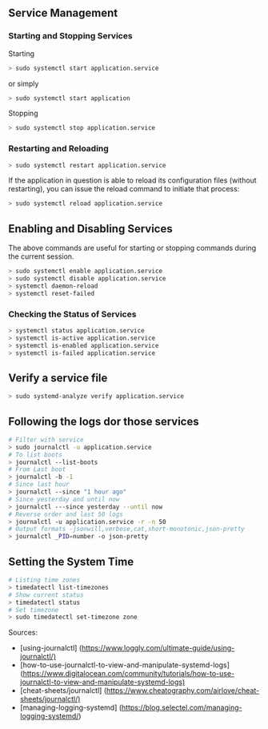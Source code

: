 ## Service Management

### Starting and Stopping Services

Starting

```bash
> sudo systemctl start application.service
```

or simply

```bash
> sudo systemctl start application
```

Stopping

```bash
> sudo systemctl stop application.service
```

### Restarting and Reloading

```bash
> sudo systemctl restart application.service
```

If the application in question is able to reload its configuration files (without restarting), you can issue the reload command to initiate that process:

```bash
> sudo systemctl reload application.service
```

## Enabling and Disabling Services

The above commands are useful for starting or stopping commands during the current session.

```bash
> sudo systemctl enable application.service
> sudo systemctl disable application.service
> systemctl daemon-reload
> systemctl reset-failed
```

### Checking the Status of Services

```bash
> systemctl status application.service
> systemctl is-active application.service
> systemctl is-enabled application.service
> systemctl is-failed application.service
```

## Verify a service file

```bash
> sudo systemd-analyze verify application.service
```

## Following the logs dor those services

```bash
# Filter with service
> sudo journalctl -u application.service
# To list boots
> journalctl --list-boots
# From Last boot
> journalctl -b -1
# Since last hour
> journalctl --since "1 hour ago"
# Since yesterday and until now
> journalctl ---since yesterday --until now
# Reverse order and last 50 logs
> journalctl -u application.service -r -n 50
# Output formats -jsonwill,verbose,cat,short-monotonic,json-pretty
> journalctl _PID=number -o json-pretty

```

## Setting the System Time

```bash
# Listing time zones
> timedatectl list-timezones
# Show current status
> timedatectl status
# Set timezone
> sudo timedatectl set-timezone zone
```

Sources:

* [using-journalctl] (<https://www.loggly.com/ultimate-guide/using-journalctl/)>
* [how-to-use-journalctl-to-view-and-manipulate-systemd-logs] (<https://www.digitalocean.com/community/tutorials/how-to-use-journalctl-to-view-and-manipulate-systemd-logs)>
* [cheat-sheets/journalctl] (<https://www.cheatography.com/airlove/cheat-sheets/journalctl/)>
* [managing-logging-systemd] (https://blog.selectel.com/managing-logging-systemd/)

